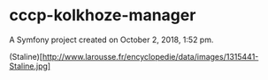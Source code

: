 cccp-kolkhoze-manager
=====================

A Symfony project created on October 2, 2018, 1:52 pm.

(Staline)[http://www.larousse.fr/encyclopedie/data/images/1315441-Staline.jpg]
